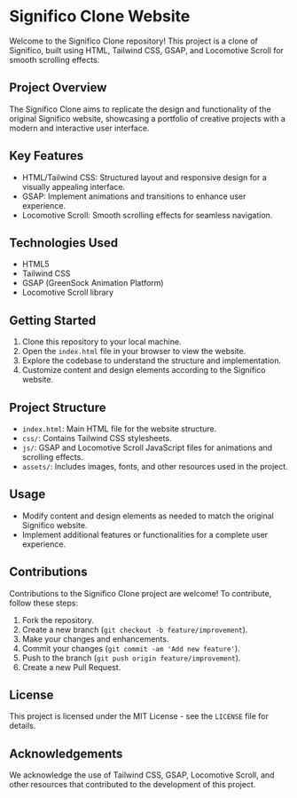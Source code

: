 # Significo Clone Website

Welcome to the Significo Clone repository! This project is a clone of Significo, built using HTML, Tailwind CSS, GSAP, and Locomotive Scroll for smooth scrolling effects.

## Project Overview

The Significo Clone aims to replicate the design and functionality of the original Significo website, showcasing a portfolio of creative projects with a modern and interactive user interface.

## Key Features

- HTML/Tailwind CSS: Structured layout and responsive design for a visually appealing interface.
- GSAP: Implement animations and transitions to enhance user experience.
- Locomotive Scroll: Smooth scrolling effects for seamless navigation.

## Technologies Used

- HTML5
- Tailwind CSS
- GSAP (GreenSock Animation Platform)
- Locomotive Scroll library

## Getting Started

1. Clone this repository to your local machine.
2. Open the `index.html` file in your browser to view the website.
3. Explore the codebase to understand the structure and implementation.
4. Customize content and design elements according to the Significo website.

## Project Structure

- `index.html`: Main HTML file for the website structure.
- `css/`: Contains Tailwind CSS stylesheets.
- `js/`: GSAP and Locomotive Scroll JavaScript files for animations and scrolling effects.
- `assets/`: Includes images, fonts, and other resources used in the project.

## Usage

- Modify content and design elements as needed to match the original Significo website.
- Implement additional features or functionalities for a complete user experience.

## Contributions

Contributions to the Significo Clone project are welcome! To contribute, follow these steps:

1. Fork the repository.
2. Create a new branch (`git checkout -b feature/improvement`).
3. Make your changes and enhancements.
4. Commit your changes (`git commit -am 'Add new feature'`).
5. Push to the branch (`git push origin feature/improvement`).
6. Create a new Pull Request.

## License

This project is licensed under the MIT License - see the `LICENSE` file for details.

## Acknowledgements

We acknowledge the use of Tailwind CSS, GSAP, Locomotive Scroll, and other resources that contributed to the development of this project.
